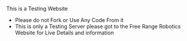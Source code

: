 This is a Testing Website 
- Please do not Fork or Use Any Code From it
- This is only a Testing Server please got to the Free Range Robotics Website for Live Details and information
